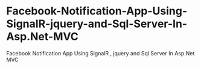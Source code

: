 # Facebook-Notification-App-Using-SignalR-jquery-and-Sql-Server-In-Asp.Net-MVC
Facebook Notification App Using SignalR , jquery and Sql Server In Asp.Net MVC
